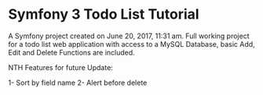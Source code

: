 Symfony 3 Todo List Tutorial
================

A Symfony project created on June 20, 2017, 11:31 am.
Full working project for a todo list web application with access to a MySQL Database, basic Add, Edit and Delete Functions are included.

NTH Features for future Update:

1- Sort by field name
2- Alert before delete


